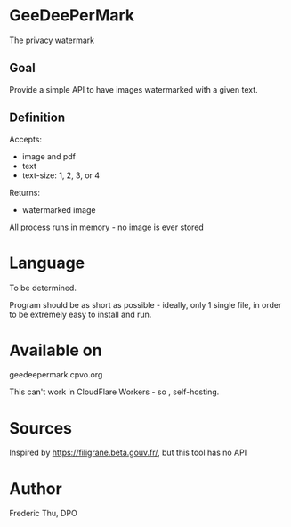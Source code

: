 # GeeDeePerMark

The privacy watermark

## Goal

Provide a simple API to have images watermarked with a given text.

## Definition

Accepts: 
  - image and pdf
  - text
  - text-size: 1, 2, 3, or 4

Returns:
  - watermarked image

All process runs in memory - no image is ever stored

# Language

To be determined.

Program should be as short as possible - ideally, only 1 single file, in order to be extremely easy to install and run.

# Available on

geedeepermark.cpvo.org

This can't work in CloudFlare Workers - so , self-hosting.

# Sources

Inspired by https://filigrane.beta.gouv.fr/, but this tool has no API

# Author

Frederic Thu, DPO
